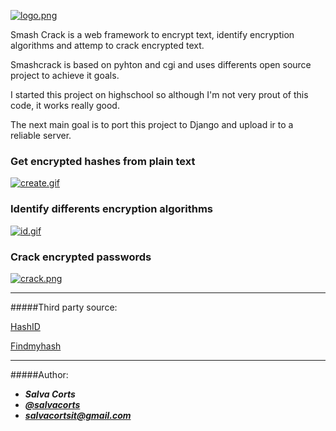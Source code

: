 [![logo.png](https://s17.postimg.org/5b2g8mg73/logo.png)](https://postimg.org/image/dgki6s4fv/)

Smash Crack is a web framework to encrypt text, identify encryption algorithms and attemp to crack encrypted text.

Smashcrack is based on pyhton and cgi and uses differents open source project to achieve it goals.

I started this project on highschool so although I'm not very prout of this code, it works really good.

The next main goal is to port this project to Django and upload ir to a reliable server.

### Get encrypted hashes from plain text

[![create.gif](https://s14.postimg.org/pdeanv6kx/create.gif)](https://postimg.org/image/w3urxatql/)

### Identify differents encryption algorithms

[![id.gif](https://s14.postimg.org/9gfir5e6p/image.gif)](https://postimg.org/image/57asozax9/)

### Crack encrypted passwords

[![crack.png](https://s12.postimg.org/czdfc8jsd/crack.png)](https://postimg.org/image/kfcoy17hl/)

------

#####Third party source:

[HashID](https://github.com/psypanda/hashID)

[Findmyhash](https://code.google.com/archive/p/findmyhash/)

-----
#####Author:

- ***Salva Corts***
- [***@salvacorts***](www.twitter.com/salvacorts)
- ***salvacortsit@gmail.com***

